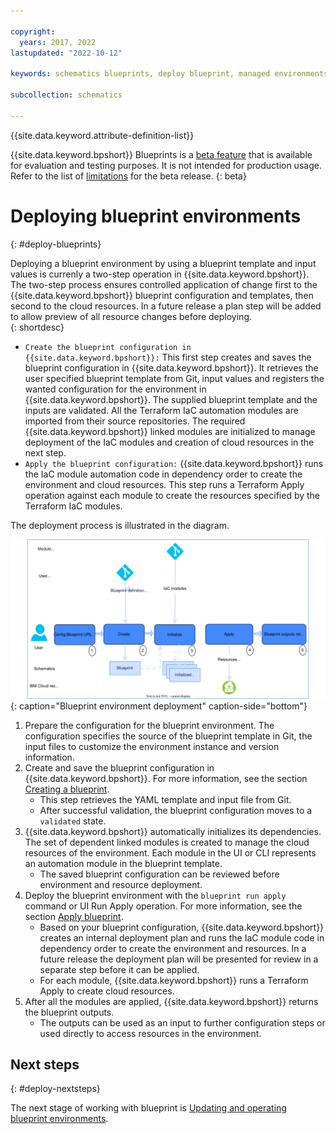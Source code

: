 ```yaml
---

copyright:
  years: 2017, 2022
lastupdated: "2022-10-12"

keywords: schematics blueprints, deploy blueprint, managed environments

subcollection: schematics

---
```


{{site.data.keyword.attribute-definition-list}}

{{site.data.keyword.bpshort}} Blueprints is a [beta feature](/docs/schematics?topic=schematics-bp-beta-limitations) that is available for evaluation and testing purposes. It is not intended for production usage. Refer to the list of [limitations](/docs/schematics?topic=schematics-bp-beta-limitations) for the beta release.
{: beta}

# Deploying blueprint environments
{: #deploy-blueprints}

Deploying a blueprint environment by using a blueprint template and input values is currenly a two-step operation in {{site.data.keyword.bpshort}}. The two-step process ensures controlled application of change first to the {{site.data.keyword.bpshort}} blueprint configuration and templates, then second to the cloud resources. In a future release a plan step will be added to allow preview of all resource changes before deploying.   
{: shortdesc} 

- `Create the blueprint configuration in {{site.data.keyword.bpshort}}:` This first step creates and saves the blueprint configuration in {{site.data.keyword.bpshort}}. It retrieves the user specified blueprint template from Git, input values and registers the wanted configuration for the environment in {{site.data.keyword.bpshort}}. The supplied blueprint template and the inputs are validated. All the Terraform IaC automation modules are imported from their source repositories. The required {{site.data.keyword.bpshort}} linked modules are initialized to manage deployment of the IaC modules and creation of cloud resources in the next step.
- `Apply the blueprint configuration:` {{site.data.keyword.bpshort}} runs the IaC module automation code in dependency order to create the environment and cloud resources. This step runs a Terraform Apply operation against each module to create the resources specified by the Terraform IaC modules.       

The deployment process is illustrated in the diagram.

![Blueprint environment deployment](../images/sc-bp-deploy.svg){: caption="Blueprint environment deployment" caption-side="bottom"}

1. Prepare the configuration for the blueprint environment. The configuration specifies the source of the blueprint template in Git, the input files to customize the environment instance and version information.  
2. Create and save the blueprint configuration in {{site.data.keyword.bpshort}}. For more information, see the section [Creating a blueprint](/docs/schematics?topic=schematics-schematics-cli-reference#schematics-blueprint-create).
    - This step retrieves the YAML template and input file from Git. 
    - After successful validation, the blueprint configuration moves to a `validated` state.
3. {{site.data.keyword.bpshort}} automatically initializes its dependencies. The set of dependent linked modules is created to manage the cloud resources of the environment. Each module in the UI or CLI represents an automation module in the blueprint template. 
    - The saved blueprint configuration can be reviewed before environment and resource deployment.     
4. Deploy the blueprint environment with the `blueprint run apply` command or UI Run Apply operation. For more information, see the section [Apply blueprint](/docs/schematics?topic=schematics-schematics-cli-reference#schematics-blueprint-apply). 
    - Based on your blueprint configuration, {{site.data.keyword.bpshort}} creates an internal deployment plan and runs the IaC module code in dependency order to create the environment and resources. In a future release the deployment plan will be presented for review in a separate step before it can be applied. 
    - For each module, {{site.data.keyword.bpshort}} runs a Terraform Apply to create cloud resources. 
5. After all the modules are applied, {{site.data.keyword.bpshort}} returns the blueprint outputs. 
    - The outputs can be used as an input to further configuration steps or used directly to access resources in the environment.   

## Next steps
{: #deploy-nextsteps}

The next stage of working with blueprint is [Updating and operating blueprint environments](/docs/schematics?topic=schematics-update-blueprint).
